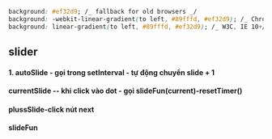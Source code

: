 ```css
background: #ef32d9; /_ fallback for old browsers _/
background: -webkit-linear-gradient(to left, #89fffd, #ef32d9); /_ Chrome 10-25, Safari 5.1-6 _/
background: linear-gradient(to left, #89fffd, #ef32d9); /_ W3C, IE 10+/ Edge, Firefox 16+, Chrome 26+, Opera 12+, Safari 7+ _/
```

## slider
#### 1. autoSlide - gọi trong setInterval - tự động chuyển slide + 1
#### currentSlide -- khi click vào dot - gọi slideFun(current)-resetTimer()
#### plussSlide-click nút next
#### slideFun 
####
####
####
####
####
####